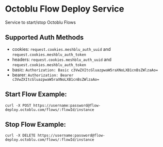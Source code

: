 # Octoblu Flow Deploy Service
Service to start/stop Octoblu Flows

## Supported Auth Methods

* cookies: `request.cookies.meshblu_auth_uuid` and `request.cookies.meshblu_auth_token`
* headers: `request.cookies.meshblu_auth_uuid` and `request.cookies.meshblu_auth_token`
* basic: `Authorization: Basic c3VwZXItcGluazpwaW5raXNoLXB1cnBsZWlzaAo=`
* bearer: `Authorization: Bearer c3VwZXItcGluazpwaW5raXNoLXB1cnBsZWlzaAo=`

## Start Flow Example:
    curl -X POST https://username:password@flow-deploy.octoblu.com/flows/:flowId/instance

## Stop Flow Example:
    curl -X DELETE https://username:password@flow-deploy.octoblu.com/flows/:flowId/instance
